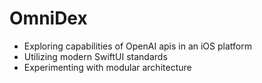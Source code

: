 # OmniDex

- Exploring capabilities of OpenAI apis in an iOS platform
- Utilizing modern SwiftUI standards
- Experimenting with modular architecture
